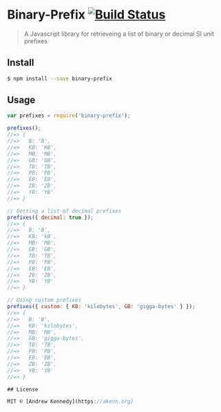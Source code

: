 # Binary-Prefix [![Build Status](https://travis-ci.org/akenn/binary-prefix.svg?branch=master)](https://travis-ci.org/akenn/binary-prefix)

> A Javascript library for retrieveing a list of binary or decimal SI unit prefixes

## Install

```sh
$ npm install --save binary-prefix 
```

## Usage

```js
var prefixes = require('binary-prefix');

prefixes();
//=> {
//=>   B: 'B',
//=>   KB: 'KB',
//=>   MB: 'MB',
//=>   GB: 'GB',
//=>   TB: 'TB', 
//=>   PB: 'PB',
//=>   EB: 'EB',
//=>   ZB: 'ZB',
//=>   YB: 'YB'
//=> }

// Getting a list of decimal prefixes
prefixes({ decimal: true });
//=> {
//=>   B: 'B',
//=>   KB: 'kB',
//=>   MB: 'MB',
//=>   GB: 'GB',
//=>   TB: 'TB', 
//=>   PB: 'PB',
//=>   EB: 'EB',
//=>   ZB: 'ZB',
//=>   YB: 'YB'
//=> }

// Using custom prefixes
prefixes({ custom: { KB: 'kilobytes', GB: 'gigga-bytes' } });
//=> {
//=>   B: 'B',
//=>   KB: 'kilobytes',
//=>   MB: 'MB',
//=>   GB: 'gigga-bytes',
//=>   TB: 'TB', 
//=>   PB: 'PB',
//=>   EB: 'EB',
//=>   ZB: 'ZB',
//=>   YB: 'YB'
//=> }

## License

MIT © [Andrew Kennedy](https://akenn.org)
